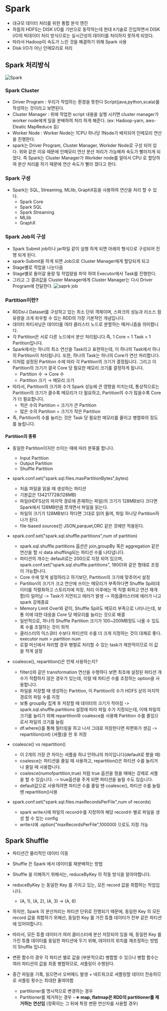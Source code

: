 # Spark
- 대규모 데이터 처리를 위한 통합 분석 엔진
- 하둡의 HDFS는 DISK I/O를 기반으로 동작하는데 현대 it기술로 진입하면서 DISK I/O의 빅데이터 처리 방식으로는 실시간성의 데이터를 처리하지 못하게 되었다.
- 따라서 Hadoop이 속도가 느린 것을 해결하기 위해 Spark 사용
- Disk I/O가 아닌 인메모리로 처리

## Spark 처리방식
![Spark](https://user-images.githubusercontent.com/75618206/215367008-bac70185-aa65-4c99-9504-11887ea3b306.png)

### Spark Cluster
- Driver Program : 우리가 작업하는 환경을 뜻한다 Script(java,python,scala)를 작성하는 것이라고 보면된다.
- Cluster Manager : 위에 작업한 script 내용을 실행 시키면 cluster manager가 worker node에게 일을 분배하여 처리 하게 해준다. (ex: Hadoop-yarn, aws-Eleatic MapReduce 등)
- Worker Node : Worker Node는 1CPU 하나당 1Node가 배치되어 인메모리 연산을 진행한다.
- spark는 Driver Program, Cluster Manager, Workder Node로 구성 되어 있다. 위와 같은 이유 때문에 인메모리 연산 분산 처리가 가능해져 속도가 빨라지게 되었다. 즉 Spark는 Cluster Manager가 Workder node를 알아서 CPU 로 할당하여 분산 처리를 하기 때문에 연산 속도가 빨라 졌다고 한다.

### Spark 구성
- Spark는 SQL, Streaming, MLlib, GraphX등을 사용하여 연산을 처리 할 수 있다.
    - Spark Core
    - Spark SQL
    - Spark Streaming
    - MLlib
    - GraphX

### Spark Job의 구성
- Spark Submit job이나 jar파일 같이 실행 하게 되면 아래의 형식으로 구성되어 진행 되게 된다.
- spark-Submit을 하게 되면 Job으로 Cluster Manager에게 할당되게 되고 
- Stage별로 작업을 나눈다음 
- Stage별로 들어갈 용량 및 작업량을 파악 하여 Executor에서 Task를 진행한다.
- 그리고 그 결과값을 Cluster Manager에게 Cluster Manager는 다시 Driver Program에 전달한다.
![saprk job](https://user-images.githubusercontent.com/75618206/215367021-4ef93419-d374-43e3-b8d9-a92ba191b6e2.png)

### Partition이란?
- RDDs나 Dataset를 구성하고 있는 최소 단위 객체이며, 스파크의 성능과 리소스 점유량을 크게 좌우할 수 있는 RDD의 가장 기본적인 개념입니다.
- 데이터 파티셔닝은 데이터를 여러 클러스터 노드로 분할하는 메커니즘을 의미합니다.
- 각 Partition은 서로 다른 노드에서 분산 처리됩니다.즉, 1 Core = 1 Task = 1 Partition입니다. 
- Spark에서는 하나의 최소 연산을 Task라고 표현하는데, 이 하나의 Task에서 하나의 Partition이 처리됩니다. 또한, 하나의 Task는 하나의 Core가 연산 처리합니다.
- 이처럼 설정된 Partition 수에 따라 각 Partition의 크기가 결정됩니다. 그리고 이 Partition의 크기가 결국 Core 당 필요한 메모리 크기를 결정하게 됩니다.
    - Partition 수 → Core 수
    - Partition 크기 → 메모리 크기
- 따라서, Partition의 크기와 수가 Spark 성능에 큰 영향을 미치는데, 통상적으로는 Partition의 크기가 클수록 메모리가 더 필요하고, Partition의 수가 많을수록 Core가 더 필요합니다.
    - 적은 수의 Partition = 크기가 큰 Partition
    - 많은 수의 Partition = 크기가 작은 Partition
- 즉, Partition의 수를 늘리는 것은 Task 당 필요한 메모리를 줄이고 병렬화의 정도를 늘립니다.

#### Partition의 종류
- 동일한 Partition이지만 쓰이는 때에 따라 분류를 합니다.
    - Input Partition
    - Output Partition
    - Shuffle Partition

- spark.conf.set("spark.sql.files.maxPartitionBytes",bytes)
    - 처음 파일을 읽을 때 생성하는 파티션
    - 기본값은 134217728(128MB)
    - 파일(HDFS상의 마지막 경로에 존재하는 파일)의 크기가 128MB보다 크다면 Spark에서 128MB만큼 쪼개면서 파일을 읽는다.
    - 파일의 크기가 128MB보다 작다면 그대로 읽어 들여, 파일 하나당 Partition하나가 된다.
    - file-based sources인 JSON,parquet,ORC 같은 것에만 적용된다.

- spark.conf.set("spark.sql.shuffle.partitions",num of partition)
    - spark.sql.shuffle.partitions 옵션은 join,groupBy 혹은 aggregation 같은 연산을 할 시 data shuffling되는 파티션 수를 나타냅니다.
    - 파티션의 개수는 default로는 200으로 지정 되어 있으며, spark.conf.set("spark.sql.shuffle.partitions", 1800)와 같은 형태로 조정이 가능합니다.
    - Core 수에 맞게 설정하라고 하기보단, Partition의 크기에 맞추어서 설정
    - Partition의 크기가 크고 연산에 쓰이는 메모리가 부족하다면 Shuffle Spill(데이터를 직렬화하고 스토리지에 저장, 처리 이후에는 역 직렬 화하고 연산 재개함)이 일어남 -> Task가 지연되고 에러가 발생 -> 하둡클러스터에 에러가 나고 spark 강제종료
    - Memory Limit Over와 같이, Shuffle Spill도 메모리 부족으로 나타나는데, 보통 이에 대한 대응을 Core 당 메모리를 늘리는 것으로 해결
    - 일반적으로, 하나의 Shuffle Partition 크기가 100~200MB정도 나올 수 있도록 수를 조절하는 것이 최적
    - 클러스터의 익스큐터 수보다 파티션의 수를 더 크게 지정하는 것이 대체로 좋다. executor num > partition num
    - 로컬 머신에서 처리할 경우 병렬로 처리할 수 있는 task가 제한적이므로 이 값을 작게 설정

- coalesce(), repartition()은 언제 사용하는지?
    - filter()와 같은 transformation 연산을 수행하다 보면 최초에 설정된 파티션 개수가 적합하지 않은 경우가 있는데, 이럴 때 파티션 수를 조정하는 option을 사용합니다.
    - 파일을 저장할 때 생성하는 Partition, 이 Partition의 수가 HDFS 상의 마지막 경로의 파일 수를 지정
    - 보통 groupBy 집계 후 저장할 때 데이터의 크기가 작아짐 -> spark.sql.shuffle.partitions 설정에 따라 파일 수가 지정되는데, 이때 파일의 크기를 늘리기 위해 repartition와 coalesce을 사용해 Partition 수를 줄임으로서 파일의 크기를 늘림
    - df.where()를 통해 필터링을 하고 나서 그대로 저장한다면 파편화가 생김 -> repartition(cnt) (셔플)을 한 후 저장

- coalesce() vs repartition()
    - 이 2개의 가장 큰 차이는 셔플을 하냐 안하냐의 차이입니다(default로 봤을 때)
    - coalesce는 파티션을 줄일 때 사용하고, repartition()은 파티션 수를 늘리거나 줄일 때 사용합니다.
    - coalesce(numofpartition,true) 처럼 true 옵션을 줬을 때에는 강제로 셔플을 할 수 있습니다. -> true옵션을 주게 되면 파티션을 늘릴 수도 있습니다.
    - default값으로 사용하려면 파티션 수를 줄일 땐 coalesce(), 파티션 수를 늘릴 땐 repartition()사용

- spark.conf.set("spark.sql.files.maxRecordsPerFile",num of records)
    - spark write시에 파일의 record수를 지정하여 해당 record수 별로 파일을 생성 할 수 있는 config
    - write시에 .option("maxRecordsPerFile",100000) 으로도 지정 가능

## Spark Shuffle
- 파티션간 물리적인 데이터 이동
- Shuffle 은 Spark 에서 데이터를 재분배하는 방법

- Shuffle 을 이해하기 위해서는, reduceByKey 의 작동 방식을 알아야합니다.
- reduceByKey 는 동일한 Key 를 가지고 있는, 모든 record 값을 취합하는 작업입니다.
    - (A, 1), (A, 2), (A, 3) → (A, 6)
- 하지만, Spark 의 분산처리는 파티션 단위로 진행되기 때문에, 동일한 Key 의 모든 record 값을 취합하기 위해선, 동일한 Key 를 가진 튜플 데이터가 전부 같은 파티션에 있어야합니다.
- 따라서, 모든 튜플 데이터가 여러 클러스터에 분산 저장되어 있을 때, 동일한 Key 를 가진 튜플 데이터를 동일한 파티션에 두기 위해, 데이터의 위치를 재조정하는 방법이 Shuffle 입니다.

- 변환 함수의 경우 각 파티션 별로 값을 (부분적으로) 병합할 수 있으나 병합 함수는 여러 파티션의 값을 최종 병합하므로, 셔플링이 수행된다.
- 중간 파일을 기록, 읽으면서 오버헤드 발생 + 네트워크로 셔플링할 데이터 전송하므로 셔플링 횟수는 최대한 줄여야함
    - partitioner를 명시적으로 변경하는 경우
    - Partitioner를 제거하는 경우
        **- ※ map, flatmap은 RDD의 partitioner를 제거하는 연산임** (정확히는 그 뒤에 특정 변환 연산자를 사용할 경우)
